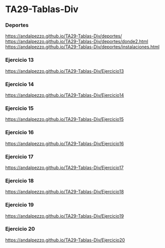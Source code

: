 # TA29-Tablas-Div
 
 ### Deportes
 https://andalpezzo.github.io/TA29-Tablas-Div/deportes/<br />
 https://andalpezzo.github.io/TA29-Tablas-Div/deportes/donde2.html<br />
 https://andalpezzo.github.io/TA29-Tablas-Div/deportes/instalaciones.html
 
 ### Ejercicio 13
 https://andalpezzo.github.io/TA29-Tablas-Div/Ejercicio13

 ### Ejercicio 14
 https://andalpezzo.github.io/TA29-Tablas-Div/Ejercicio14
 
 ### Ejercicio 15
 https://andalpezzo.github.io/TA29-Tablas-Div/Ejercicio15
 
 ### Ejercicio 16
 https://andalpezzo.github.io/TA29-Tablas-Div/Ejercicio16
 
 ### Ejercicio 17
 https://andalpezzo.github.io/TA29-Tablas-Div/Ejercicio17
 
 ### Ejercicio 18
 https://andalpezzo.github.io/TA29-Tablas-Div/Ejercicio18
 
 ### Ejercicio 19
 https://andalpezzo.github.io/TA29-Tablas-Div/Ejercicio19
 
 ### Ejercicio 20
 https://andalpezzo.github.io/TA29-Tablas-Div/Ejercicio20
